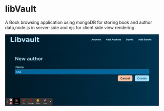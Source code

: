 # libVault

A Book browsing application using mongoDB for storing book and author data,node.js in server-side and ejs for client side view rendering.

![demo](https://github.com/atom19-i/libVault/blob/master/gif/libvault_demo.gif)